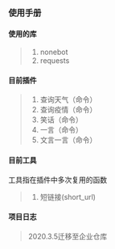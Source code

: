 ### 使用手册
#### 使用的库
>1. nonebot
>2. requests
#### 目前插件
>1. 查询天气（命令）
>2. 查询疫情（命令）
>5. 笑话（命令）
>4. 一言（命令）
>5. 文言一言（命令）
#### 目前工具
工具指在插件中多次复用的函数
>1. 短链接(short_url)
#### 项目日志
>2020.3.5迁移至企业仓库